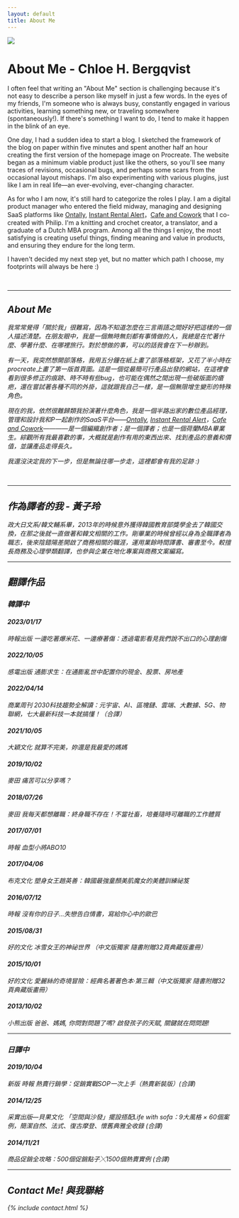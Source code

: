 ```yaml
---
layout: default
title: About Me
---
```



<img class="about" src="/assets/img/Me.jpg" />

# About Me - Chloe H. Bergqvist

I often feel that writing an "About Me" section is challenging because it's not easy to describe a person like myself in just a few words. In the eyes of my friends, I'm someone who is always busy, constantly engaged in various activities, learning something new, or traveling somewhere  (spontaneously!). If there's something I want to do, I tend to make it happen in the blink of an eye.

One day, I had a sudden idea to start a blog. I sketched the framework of the blog on paper within five minutes and spent another half an hour creating the first version of the homepage image on Procreate. The website began as a minimum viable product just like the others, so you'll see many traces of revisions, occasional bugs, and perhaps some scars from the occasional layout mishaps. I'm also experimenting with various plugins, just like I am in real life—an ever-evolving, ever-changing character.

As for who I am now, it's still hard to categorize the roles I play. I am a digital product manager who entered the field midway, managing and designing SaaS platforms like [Ontally](https://ontally.com/), [Instant Rental Alert](https://instantrentalalerts.nl/)，[Cafe and Cowork](https://cafeandcowork.com/) that I co-created with Philip. I'm a knitting and crochet creator, a translator, and a graduate of a Dutch MBA program. Among all the things I enjoy, the most satisfying is creating useful things, finding meaning and value in products, and ensuring they endure for the long term.

I haven't decided my next step yet, but no matter which path I choose, my footprints will always be here :)

<a href="https://www.linkedin.com/in/chloe-huang900/" target="_blank">
  <i class="fa fa-linkedin-square" />
</a>

<br/>

---

## About Me

我常常覺得「關於我」很難寫，因為不知道怎麼在三言兩語之間好好把這樣的一個人描述清楚。在朋友眼中，我是一個無時無刻都有事情做的人，我總是在忙著什麼、學著什麼、在哪裡旅行。對於想做的事，可以的話我會在下一秒辦到。

有一天，我突然想開部落格，我用五分鐘在紙上畫了部落格框架，又花了半小時在procreate上畫了第一版首頁圖。這是一個從最簡可行產品出發的網站，在這裡會看到很多修正的痕跡、時不時有些bug，也可能在偶然之間出現一些破版面的瘡疤，還在嘗試著各種不同的外掛，這就跟我自己一樣，是一個無限增生變形的特殊角色。


現在的我，依然很難歸類我扮演著什麼角色，我是一個半路出家的數位產品經理，管理和設計我和P一起創作的SaaS平台——[Ontally](https://ontally.com/), [Instant Rental Alert](https://instantrentalalerts.nl/)，[Cafe and Cowork](https://cafeandcowork.com/)————是一個編織創作者；是一個譯者；也是一個荷蘭MBA畢業生。綜觀所有我最喜歡的事，大概就是創作有用的東西出來、找到產品的意義和價值，並讓產品走得長久。

我還沒決定我的下一步，但是無論往哪一步走，這裡都會有我的足跡 :)



<a href="https://www.linkedin.com/in/chloe-huang900/" target="_blank">
  <i class="fa fa-linkedin-square" />
</a>

<br/>


---

## 作為譯者的我 - 黃子玲

政大日文系/韓文輔系畢，2013年的時候意外獲得韓國教育部獎學金去了韓國交換，在那之後就一直做著和韓文相關的工作。剛畢業的時候曾經以身為全職譯者為職志，後來陰錯陽差開啟了商務相關的職涯，運用業餘時間譯書、審書至今。較擅長商務及心理學類翻譯，也參與企業在地化專案與商務文案編寫。


---

## 翻譯作品

### 韓譯中

#### 2023/01/17
時報出版 一邊吃著爆米花、一邊療著傷：透過電影看見我們說不出口的心理創傷

#### 2022/10/05
感電出版 通膨求生：在通膨亂世中配置你的現金、股票、房地產

#### 2022/04/14
商業周刊 2030科技趨勢全解讀：元宇宙、AI、區塊鏈、雲端、大數據、5G、物聯網，七大最新科技一本就搞懂！（合譯）

#### 2021/10/05
大穎文化 就算不完美，妳還是我最愛的媽媽

#### 2019/10/02 
麥田 痛苦可以分享嗎？

#### 2018/07/26 
麥田 我每天都想離職：終身職不存在！不當社畜，培養隨時可離職的工作體質

#### 2017/07/01 
時報 血型小將ABO10

#### 2017/04/06 
布克文化 塑身女王趙英善：韓國最強童顏美肌魔女的美體訓練祕笈

#### 2016/07/12 
時報 沒有你的日子…失戀告白情書，寫給你心中的歐巴

#### 2015/08/31 
好的文化 冰雪女王的神祕世界 （中文版獨家 隨書附贈32頁典藏版畫冊）

#### 2015/10/01 
好的文化 愛麗絲的奇境冒險：經典名著著色本‧第三輯（中文版獨家 隨書附贈32頁典藏版畫冊）

#### 2013/10/02 
小熊出版 爸爸、媽媽, 你問對問題了嗎? 啟發孩子的天賦, 關鍵就在問問題!


---

### 日譯中

#### 2019/10/04 
新版 時報 熱賣行銷學：促銷實戰SOP一次上手（熱賣新裝版）(合譯)

#### 2014/12/25 
采實出版—貝果文化 「空間與沙發」擺設搭配Life with sofa：9大風格 × 60個案例，簡潔自然、法式、復古摩登、懷舊典雅全收錄 (合譯)

#### 2014/11/21 
商品促銷全攻略：500個促銷點子╳1500個熱賣實例 (合譯)

---

## Contact Me! 與我聯絡

{% include contact.html %}
